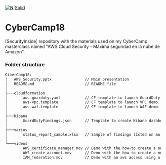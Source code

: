 [![N|Solid](http://securityinside.info/wp-content/uploads/logo.png)](https://securityinside.info)

# CyberCamp18

[SecurityInside] repository with the materials used on my CyberCamp masterclass named "AWS Cloud Security - Máxima seguridad en la nube de Amazon".

### Folder structure

```sh
CiberCamp18:
│   AWS_Security.pptx			    // Main presentation
│   README.md				        // README file
│
├───cloudformation
│       aws-guarduty.yaml		    // CF template to launch GuardDuty demo.
│       aws-vpc.template		    // CF template to launch VPC demo.
│       aws-waf.template		    // CF template to launch WAF demo.
│
├───kibana
│       GuardDutyFindings.json		// Template to create Kibana dashboard to show GuardDuty findings.
│
├───varios
│       status_report_sample.xlsx	// Sample of findings listed on an IAM status report.
│
└───videos
        AWS_certificate_manager.mov	// Demo with the how-to create a new certificate.
        AWS_create_account.mov		// Demo with the how-to create a new AWS account.
        IAM_federation.mov		    // Demo with an aws access using a federated account.
```
